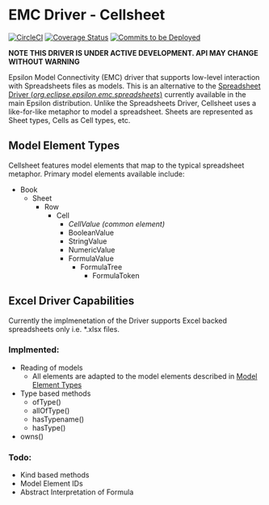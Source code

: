 # EMC Driver - Cellsheet
[![CircleCI](https://img.shields.io/circleci/project/github/epsilonlabs/emc-cellsheet/master.svg)](https://circleci.com/gh/epsilonlabs/emc-cellsheet/tree/master)
[![Coverage Status](https://img.shields.io/coveralls/github/epsilonlabs/emc-cellsheet/master.svg)](https://coveralls.io/github/epsilonlabs/emc-cellsheet?branch=master)
[![Commits to be Deployed](https://img.shields.io/github/commits-since/epsilonlabs/emc-cellsheet/develop.svg?label=commits%20to%20be%20deployed)](https://github.com/epsilonlabs/emc-cellsheet/compare/master...develop)

**NOTE THIS DRIVER IS UNDER ACTIVE DEVELOPMENT. API MAY CHANGE WITHOUT WARNING**

Epsilon Model Connectivity (EMC) driver that supports low-level interaction with Spreadsheets files as models. This is an alternative to the [Spreadsheet Driver (_org.eclipse.epsilon.emc.spreadsheets_)](http://download.eclipse.org/epsilon/javadoc/org/eclipse/epsilon/emc/spreadsheets/package-summary.html) currently available in the main Epsilon distribution. Unlike the Spreadsheets Driver, Cellsheet uses a like-for-like metaphor to model a spreadsheet. Sheets are represented as Sheet types, Cells as Cell types, etc.

## Model Element Types
Cellsheet features model elements that map to the typical spreadsheet metaphor. Primary model elements available include:
- Book
  - Sheet
    - Row
      - Cell
        - _CellValue (common element)_
        - BooleanValue
        - StringValue
        - NumericValue
        - FormulaValue
          - FormulaTree
            - FormulaToken

## Excel Driver Capabilities
Currently the implmenetation of the Driver supports Excel backed spreadsheets only i.e. *.xlsx files.

### Implmented:
- Reading of models
  - All elements are adapted to the model elements described in [Model Element Types](#model-element-types)
- Type based methods
  - ofType()
  - allOfType()
  - hasTypename()
  - hasType()
- owns()

### Todo:
- Kind based methods
- Model Element IDs
- Abstract Interpretation of Formula